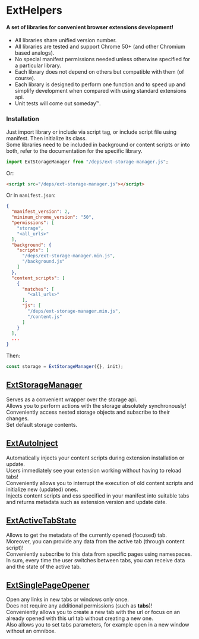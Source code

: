 # ExtHelpers

#### A set of libraries for convenient browser extensions development!

- All libraries share unified version number.
- All libraries are tested and support Chrome 50+ (and other Chromium based analogs).
- No special manifest permissions needed unless otherwise specified for a particular library.
- Each library does not depend on others but compatible with them (of course).
- Each library is designed to perform one function and to speed up and simplify development when compared with using standard extensions api.
- Unit tests will come out someday™.

### Installation
Just import library or include via script tag, or include script file using manifest. Then initialize its class.\
Some libraries need to be included in background or content scripts or into both, refer to the documentation for the specific library.

```js
import ExtStorageManager from "/deps/ext-storage-manager.js";
```
Or:
```html
<script src="/deps/ext-storage-manager.js"></script>
```
Or in `manifest.json`:
```json
{
  "manifest_version": 2,
  "minimum_chrome_version": "50",
  "permissions": [
    "storage",
    "<all_urls>"
  ],
  "background": {
    "scripts": [
      "/deps/ext-storage-manager.min.js",
      "/background.js"
    ]
  },
  "content_scripts": [
    {
      "matches": [
        "<all_urls>"
      ],
      "js": [
        "/deps/ext-storage-manager.min.js",
        "/content.js"
      ]
    }
  ],
  ...
}
```
Then:
```js
const storage = ExtStorageManager({}, init);
```

## [ExtStorageManager](docs/ext-storage-manager.md)
Serves as a convenient wrapper over the storage api.\
Allows you to perform actions with the storage absolutely synchronously!\
Conveniently access nested storage objects and subscribe to their changes.\
Set default storage contents.

## [ExtAutoInject](docs/ext-auto-inject.md)
Automatically injects your content scripts during extension installation or update.\
Users immediately see your extension working without having to reload tabs!\
Conveniently allows you to interrupt the execution of old content scripts and initialize new (updated) ones.\
Injects content scripts and css specified in your manifest into suitable tabs and returns metadata such as  extension version and update date.

## [ExtActiveTabState](docs/ext-active-tab-state.md)
Allows to get the metadata of the currently opened (focused) tab.\
Moreover, you can provide any data from the active tab (through content script)!\
Conveniently subscribe to this data from specific pages using namespaces.\
In sum, every time the user switches between tabs, you can receive data and the state of the active tab.

## [ExtSinglePageOpener](docs/ext-single-page-opener.md)
Open any links in new tabs or windows only once.\
Does not require any additional permissions (such as **tabs**)!\
Conveniently allows you to create a new tab with the url or focus on an already opened with this url tab without creating a new one.\
Also allows you to set tabs parameters, for example open in a new window without an omnibox.
